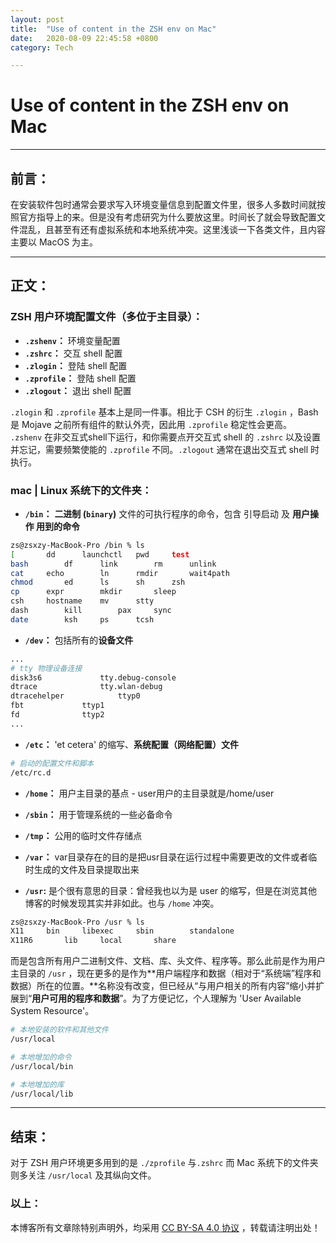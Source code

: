 ```yaml
---
layout: post
title:  "Use of content in the ZSH env on Mac"
date:   2020-08-09 22:45:58 +0800
category: Tech

---
```


# Use of content in the ZSH env on Mac

------

## 前言：

在安装软件包时通常会要求写入环境变量信息到配置文件里，很多人多数时间就按照官方指导上的来。但是没有考虑研究为什么要放这里。时间长了就会导致配置文件混乱，且甚至有还有虚拟系统和本地系统冲突。这里浅谈一下各类文件，且内容主要以 MacOS 为主。

------

## 正文：

### ZSH 用户环境配置文件（多位于主目录）：

- **`.zshenv`：** 环境变量配置
- **`.zshrc`：** 交互 shell 配置
- **`.zlogin`：** 登陆 shell 配置
- **`.zprofile`：** 登陆 shell 配置
- **`.zlogout`：** 退出 shell 配置

`.zlogin` 和 `.zprofile` 基本上是同一件事。相比于 CSH 的衍生 `.zlogin` ，Bash 是 Mojave 之前所有组件的默认外壳，因此用 `.zprofile` 稳定性会更高。 `.zshenv` 在非交互式shell下运行，和你需要点开交互式 shell 的 `.zshrc` 以及设置并忘记，需要频繁使能的 `.zprofile` 不同。`.zlogout` 通常在退出交互式 shell 时执行。

### mac | Linux 系统下的文件夹：

- **`/bin`：**  **二进制 (`binary`)** 文件的可执行程序的命令，包含 引导启动 及 **用户操作 用到的命令**

```zsh
zs@zsxzy-MacBook-Pro /bin % ls
[		dd		launchctl	pwd		test
bash		df		link		rm		unlink
cat		echo		ln		rmdir		wait4path
chmod		ed		ls		sh		zsh
cp		expr		mkdir		sleep
csh		hostname	mv		stty
dash		kill		pax		sync
date		ksh		ps		tcsh
```

- **`/dev`：** 包括所有的**设备文件**

```zsh
...
# tty 物理设备连接
disk3s6				tty.debug-console
dtrace				tty.wlan-debug
dtracehelper			ttyp0
fbt				ttyp1
fd				ttyp2
...
```

- **`/etc`：** 'et cetera' 的缩写、**系统配置（网络配置）文件**

```zsh
# 启动的配置文件和脚本
/etc/rc.d
```

- **`/home`：** 用户主目录的基点 - user用户的主目录就是/home/user

- **`/sbin`：** 用于管理系统的一些必备命令

- **`/tmp`：** 公用的临时文件存储点

- **`/var`：** var目录存在的目的是把usr目录在运行过程中需要更改的文件或者临时生成的文件及目录提取出来

- **`/usr`:** 是个很有意思的目录：曾经我也以为是 user 的缩写，但是在浏览其他博客的时候发现其实并非如此。也与 `/home` 冲突。

```zsh
zs@zsxzy-MacBook-Pro /usr % ls
X11		bin		libexec		sbin		standalone
X11R6		lib		local		share
```

而是包含所有用户二进制文件、文档、库、头文件、程序等。那么此前是作为用户主目录的 `/usr` ，现在更多的是作为**用户端程序和数据（相对于“系统端”程序和数据）所在的位置。**名称没有改变，但已经从“与用户相关的所有内容”缩小并扩展到“**用户可用的程序和数据**”。为了方便记忆，个人理解为 'User Available System Resource'。

```zsh
# 本地安装的软件和其他文件
/usr/local

# 本地增加的命令
/usr/local/bin

# 本地增加的库
/usr/local/lib
```

------

## 结束：

对于 ZSH 用户环境更多用到的是 `./zprofile` 与`.zshrc` 而 Mac 系统下的文件夹则多关注 `/usr/local` 及其纵向文件。

### 以上：

本博客所有文章除特别声明外，均采用 [CC BY-SA 4.0 协议](https://creativecommons.org/licenses/by-sa/4.0/deed.zh) ，转载请注明出处！

